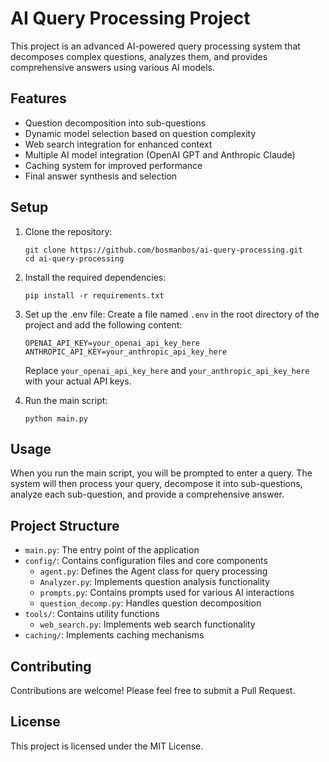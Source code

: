 # AI Query Processing Project

This project is an advanced AI-powered query processing system that decomposes complex questions, analyzes them, and provides comprehensive answers using various AI models.

## Features

- Question decomposition into sub-questions
- Dynamic model selection based on question complexity
- Web search integration for enhanced context
- Multiple AI model integration (OpenAI GPT and Anthropic Claude)
- Caching system for improved performance
- Final answer synthesis and selection

## Setup

1. Clone the repository:
   ```
   git clone https://github.com/bosmanbos/ai-query-processing.git
   cd ai-query-processing
   ```

2. Install the required dependencies:
   ```
   pip install -r requirements.txt
   ```

3. Set up the .env file:
   Create a file named `.env` in the root directory of the project and add the following content:
   ```
   OPENAI_API_KEY=your_openai_api_key_here
   ANTHROPIC_API_KEY=your_anthropic_api_key_here
   ```
   Replace `your_openai_api_key_here` and `your_anthropic_api_key_here` with your actual API keys.

4. Run the main script:
   ```
   python main.py
   ```

## Usage

When you run the main script, you will be prompted to enter a query. The system will then process your query, decompose it into sub-questions, analyze each sub-question, and provide a comprehensive answer.

## Project Structure

- `main.py`: The entry point of the application
- `config/`: Contains configuration files and core components
  - `agent.py`: Defines the Agent class for query processing
  - `Analyzer.py`: Implements question analysis functionality
  - `prompts.py`: Contains prompts used for various AI interactions
  - `question_decomp.py`: Handles question decomposition
- `tools/`: Contains utility functions
  - `web_search.py`: Implements web search functionality
- `caching/`: Implements caching mechanisms

## Contributing

Contributions are welcome! Please feel free to submit a Pull Request.

## License

This project is licensed under the MIT License.
